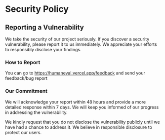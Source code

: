# Security Policy

## Reporting a Vulnerability

We take the security of our project seriously. If you discover a security vulnerability, please report it to us immediately. We appreciate your efforts to responsibly disclose your findings.

### How to Report

You can go to https://humaneval.vercel.app/feedback and send your feedback/bug report

### Our Commitment

We will acknowledge your report within 48 hours and provide a more detailed response within 7 days. We will keep you informed of our progress in addressing the vulnerability.

We kindly request that you do not disclose the vulnerability publicly until we have had a chance to address it. We believe in responsible disclosure to protect our users.
